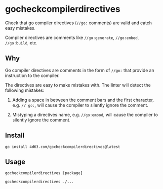 # gocheckcompilerdirectives

Check that go compiler directives (`//go:` comments) are valid and catch easy
mistakes.

Compiler directives are comments like `//go:generate`, `//go:embed`,
`//go:build`, etc.

## Why

Go compiler directives are comments in the form of `//go:` that provide an
instruction to the compiler.

The directives are easy to make mistakes with. The linter will detect the
following mistakes:

1. Adding a space in between the comment bars and the first character, e.g. `//
go:`, will cause the compiler to silently ignore the comment.

2. Mistyping a directives name, e.g. `//go:embod`, will cause the compiler to silently ignore the comment.

## Install

```
go install 4d63.com/gocheckcompilerdirectives@latest
```

## Usage

```
gocheckcompilerdirectives [package]
```

```
gocheckcompilerdirectives ./...
```
